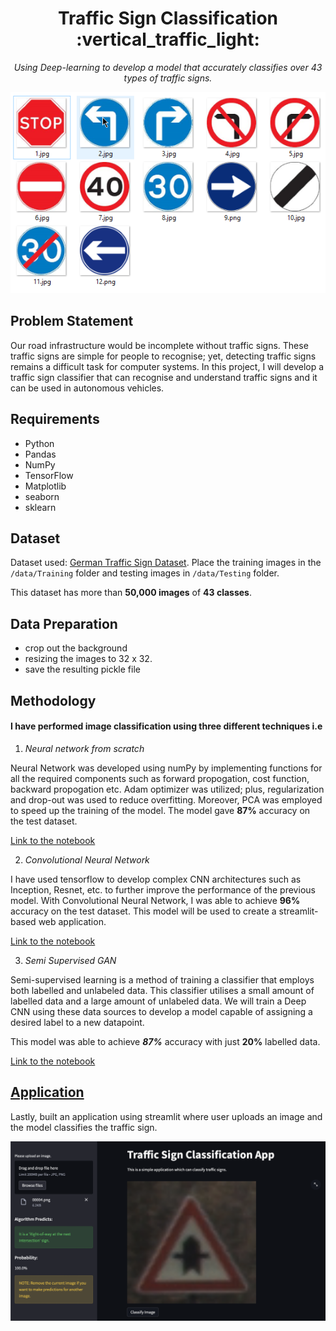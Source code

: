 <div align="center">
<h1> Traffic Sign Classification :vertical_traffic_light: </h1>
<i>Using Deep-learning to develop a model that accurately classifies over 43 types of traffic signs.</i>

<p align="center">
<img src="https://github.com/raofida75/Image-Classification-Application/blob/main/images/all-signs.png" width="700"/>
</p> </div>

## Problem Statement
Our road infrastructure would be incomplete without traffic signs. These traffic signs are simple for people to recognise; yet, detecting traffic signs remains a difficult task for computer systems. In this project, I will develop a traffic sign classifier that can recognise and understand traffic signs and it can be used in autonomous vehicles.

## Requirements

- Python
- Pandas
- NumPy 
- TensorFlow 
- Matplotlib
- seaborn
- sklearn

## Dataset
Dataset used: [German Traffic Sign Dataset](https://www.kaggle.com/datasets/meowmeowmeowmeowmeow/gtsrb-german-traffic-sign).
Place the training images in the `/data/Training` folder and testing images in `/data/Testing` folder.

This dataset has more than **50,000 images** of **43 classes**.

## Data Preparation

- crop out the background
- resizing the images to 32 x 32. 
- save the resulting pickle file

## Methodology
#### I have performed image classification using three different techniques i.e

1. <i>Neural network from scratch</i>

Neural Network was developed using numPy by implementing functions for all the required components such as forward propogation, cost function, backward propogation etc.  Adam optimizer was utilized; plus, regularization and drop-out was used to reduce overfitting. Moreover, PCA was employed to speed up the training of the model. The model gave **87%** accuracy on the test dataset.

[Link to the notebook](https://github.com/raofida75/Image-Classification-Application/blob/main/notebooks/1.%20classifier-from-scratch.ipynb)

2. <i>Convolutional Neural Network</i>

I have used tensorflow to develop complex CNN architectures such as Inception, Resnet, etc. to further improve the performance of the previous model.
With Convolutional Neural Network, I was able to achieve <b>96%</b> accuracy on the test dataset. This model will be used to create a streamlit-based web application.

[Link to the notebook](https://github.com/raofida75/Image-Classification-Application/blob/main/notebooks/2.%20classifier-using-cnn.ipynb)

3. <i>Semi Supervised GAN</i>

Semi-supervised learning is a method of training a classifier that employs both labelled and unlabeled data. This classifier utilises a small amount of labelled data and a large amount of unlabeled data. We will train a Deep CNN using these data sources to develop a model capable of assigning a desired label to a new datapoint. 

This model was able to achieve <i><b>87%</b></i> accuracy with just <b>20%</b> labelled data.

[Link to the notebook](https://github.com/raofida75/Image-Classification-Application/blob/main/notebooks/3.%20classifier-using-semisupervised-gan.ipynb)


## [Application](https://github.com/raofida75/Image-Classification-Application/blob/main/app.py)
Lastly, built an application using streamlit where user uploads an image and the model classifies the traffic sign.
<p align="center">
<img src="https://github.com/raofida75/Image-Classification-Application/blob/main/images/APP.png" width="750"/>
</p>

              
